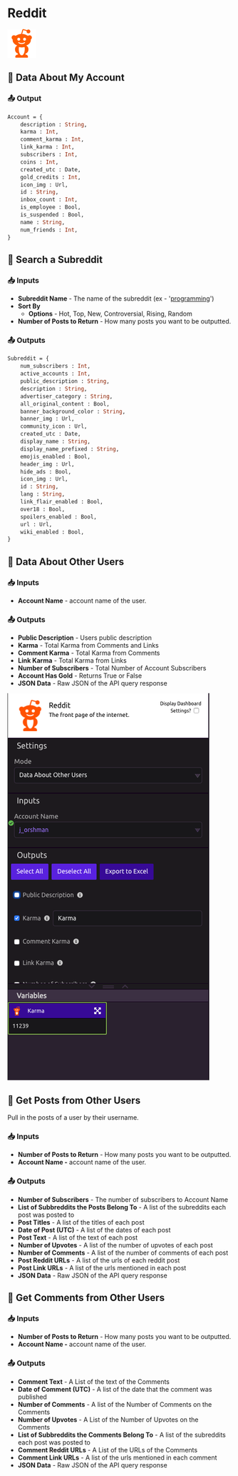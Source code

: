# Reddit

![The front page of the internet.](../../.gitbook/assets/reddit%20%281%29.png)

## 👤 Data About My Account

### 📤 Output

```graphql
Account = {
    description : String,
    karma : Int,
    comment_karma : Int,
    link_karma : Int,
    subscribers : Int,
    coins : Int,
    created_utc : Date,
    gold_credits : Int,
    icon_img : Url,
    id : String,
    inbox_count : Int,
    is_employee : Bool,
    is_suspended : Bool,
    name : String,
    num_friends : Int,
}
```

## 🔎 Search a Subreddit

### 📥 Inputs

* **Subreddit Name** - The name of the subreddit \(ex - '[programming](https://www.reddit.com/r/programming/)'\)
* **Sort By**
  * **Options** - Hot, Top, New, Controversial, Rising, Random
* **Number of Posts to Return** - How many posts you want to be outputted. 

### 📤 Outputs

```graphql
Subreddit = {
    num_subscribers : Int,
    active_accounts : Int,
    public_description : String,
    description : String,
    advertiser_category : String,
    all_original_content : Bool,
    banner_background_color : String,
    banner_img : Url,
    community_icon : Url,
    created_utc : Date,
    display_name : String,
    display_name_prefixed : String,
    emojis_enabled : Bool,
    header_img : Url,
    hide_ads : Bool,
    icon_img : Url,
    id : String,
    lang : String,
    link_flair_enabled : Bool,
    over18 : Bool,
    spoilers_enabled : Bool,
    url : Url,
    wiki_enabled : Bool,
}
```

## 👥 Data About Other Users

### 📥 Inputs

* **Account Name** - account name of the user. 

### 📤 Outputs

* **Public Description** - Users public description
* **Karma** - Total Karma from Comments and Links
* **Comment Karma** - Total Karma from Comments
* **Link Karma** - Total Karma from Links
* **Number of Subscribers** - Total Number of Account Subscribers
* **Account Has Gold** - Returns True or False
* **JSON Data** - Raw JSON of the API query response

![Data About Other Users](../../.gitbook/assets/reddit_other_users.png)



## 📌 Get Posts from Other Users

Pull in the posts of a user by their username. 

### 📥 Inputs

* **Number of Posts to Return** - How many posts you want to be outputted. 
* **Account Name -** account name of the user. 

### 📤 Outputs

* **Number of Subscribers** - The number of subscribers to Account Name
* **List of Subbreddits the Posts Belong To** - A list of the subreddits each post was posted to
* **Post Titles** - A list of the titles of each post
* **Date of Post \(UTC\)** - A list of the dates of each post
* **Post Text** - A list of the text of each post
* **Number of Upvotes** - A list of the number of upvotes of each post
* **Number of Comments** - A list of the number of comments of each post
* **Post Reddit URLs** - A list of the urls of each reddit post
* **Post Link URLs** - A list of the urls mentioned in each post
* **JSON Data**  - Raw JSON of the API query response 

## 💬 Get Comments from Other Users

### 📥 Inputs

* **Number of Posts to Return** - How many posts you want to be outputted. 
* **Account Name -** account name of the user. 

### 📤 Outputs

* **Comment Text** - A List of the text of the Comments
* **Date of Comment \(UTC\)** - A list of the date that the comment was published
* **Number of Comments** - A list of the Number of Comments on the Comments
* **Number of Upvotes** - A List of the Number of Upvotes on the Comments
* **List of Subbreddits the Comments Belong To** - A list of the subreddits each post was posted to
* **Comment Reddit URLs** - A List of the URLs of the Comments
* **Comment Link URLs** - A list of the urls mentioned in each comment
* **JSON Data** - Raw JSON of the API query response

